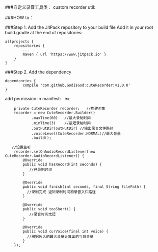 
###自定义录音工具类：
custom recorder util:

###HOW to：

###Step 1. Add the JitPack repository to your build file
Add it in your root build.gradle at the end of repositories:

	allprojects {
		repositories {
			...
			maven { url 'https://www.jitpack.io' }
		}
	}
###Step 2. Add the dependency

	dependencies {
	        compile 'com.github.GodisGod:cuteRecorder:v1.0.0'
	}
  
add permission in manifest:
    <uses-permission android:name="android.permission.RECORD_AUDIO"/>
    <uses-permission android:name="android.permission.WRITE_EXTERNAL_STORAGE"/>
  
ex:

        private CuteRecorder recorder;   //构建对象
        recorder = new CuteRecorder.Builder()
                .maxTime(60)   //最大录制时间
                .minTime(3)    //最短录制时间
                .outPutDir(outPutDir) //输出录音文件路径
                .voiceLevel(CuteRecorder.NORMAL)//最大音量
                .build();
                
       //设置监听
        recorder.setOnAudioRecordListener(new CuteRecorder.AudioRecordListener() {
            @Override
            public void hasRecord(int seconds) {
               //已录制时间
            }

            @Override
            public void finish(int seconds, final String filePath) {
              //录制完成 返回录制时间和录音文件路径
            }

            @Override
            public void tooShort() {
               //录音时间太短
            }

            @Override
            public void curVoice(final int voice) {
              //根据传入的最大音量计算出的当前音量
            }
        });

